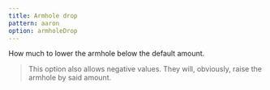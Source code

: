 ```yaml
---
title: Armhole drop
pattern: aaron
option: armholeDrop
---
```


How much to lower the armhole below the default amount.

> This option also allows negative values. They will, obviously, raise the armhole by said amount.
